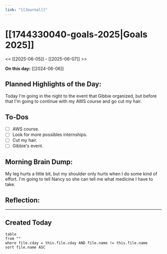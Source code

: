 ```yaml
---
link: "[[Journal]]"
---
```

# [[1744330040-goals-2025|Goals 2025]]
<< [[2025-06-05]] - [[2025-06-07]] >>

**On this day:** [[2024-06-06]]
## Planned Highlights of the Day:
Today I'm going in the night to the event that Gibbie organized, but before that I'm going to continue with my AWS course and go cut my hair.
## To-Dos
- [ ] AWS course.
- [ ] Look for more possibles internships.
- [ ] Cut my hair.
- [ ] Gibbie's event.
## Morning Brain Dump:
My leg hurts a little bit, but my shoulder only hurts when I do some kind of effort. I'm going to tell Nancy so she can tell me what medicine I have to take.
## Reflection:

---
## Created Today
```dataview
table
from ""
where file.cday = this.file.cday AND file.name != this.file.name
sort file.name ASC
```

